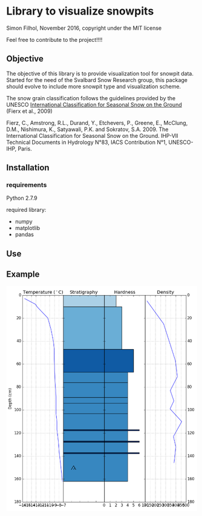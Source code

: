 # Library to visualize snowpits
Simon Filhol, November 2016, copyright under the MIT license

Feel free to contribute to the project!!!!


## Objective
The objective of this library is to provide visualization tool for snowpit data. 
Started for the need of the Svalbard Snow Research group, this package should evolve
 to include more snowpit type and visualization scheme. 
 
The snow grain classification follows the guidelines provided by the UNESCO 
[International Classification for Seasonal Snow on the Ground](http://unesdoc.unesco.org/images/0018/001864/186462e.pdf) 
(Fierx et al., 2009)

Fierz, C., Amstrong, R.L., Durand, Y., 
Etchevers, P., Greene, E., McClung, D.M., 
Nishimura, K., Satyawali, P.K. and Sokratov, S.A. 2009.
The International Classification for Seasonal Snow on the Ground. IHP-VII Technical Documents in 
Hydrology N°83, IACS Contribution N°1, UNESCO-IHP, Paris. 

## Installation

### requirements

Python 2.7.9

required library:
- numpy
- matplotlib
- pandas

## Use

## Example
![test.png](test.png)







